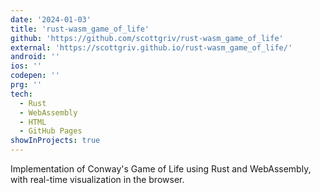 ```yaml
---
date: '2024-01-03'
title: 'rust-wasm_game_of_life'
github: 'https://github.com/scottgriv/rust-wasm_game_of_life'
external: 'https://scottgriv.github.io/rust-wasm_game_of_life/'
android: ''
ios: ''
codepen: ''
prg: ''
tech:
  - Rust
  - WebAssembly
  - HTML
  - GitHub Pages
showInProjects: true
---
```


Implementation of Conway's Game of Life using Rust and WebAssembly, with real-time visualization in the browser.
